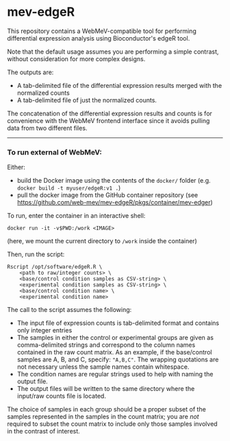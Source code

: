 # mev-edgeR

This repository contains a WebMeV-compatible tool for performing differential expression analysis using Bioconductor's edgeR tool. 

Note that the default usage assumes you are performing a simple contrast, without consideration for more complex designs. 

The outputs are:
- A tab-delimited file of the differential expression results merged with the normalized counts
- A tab-delimited file of just the normalized counts.

The concatenation of the differential expression results and counts is for convenience with the WebMeV frontend interface since it avoids pulling data from two different files.

---

### To run external of WebMeV:

Either:
- build the Docker image using the contents of the `docker/` folder (e.g. `docker build -t myuser/edgeR:v1 .`) 
- pull the docker image from the GitHub container repository (see https://github.com/web-mev/mev-edgeR/pkgs/container/mev-edger)

To run, enter the container in an interactive shell:
```
docker run -it -v$PWD:/work <IMAGE>
```
(here, we mount the current directory to `/work` inside the container)

Then, run the script:
```
Rscript /opt/software/edgeR.R \
    <path to raw/integer counts> \
    <base/control condition samples as CSV-string> \
    <experimental condition samples as CSV-string> \
    <base/control condition name> \
    <experimental condition name>

```
The call to the script assumes the following:
- The input file of expression counts is tab-delimited format and contains only integer entries
- The samples in either the control or experimental groups are given as comma-delimited strings and correspond to the column names contained in the raw count matrix. As an example, if the base/control samples are A, B, and C, specify: `"A,B,C"`. The wrapping quotations are not necessary unless the sample names contain whitespace.
- The condition names are regular strings used to help with naming the output file.
- The output files will be written to the same directory where the input/raw counts file is located.

The choice of samples in each group should be a proper subset of the samples represented in the samples in the count matrix; you are *not* required to subset the count matrix to include only those samples involved in the contrast of interest.